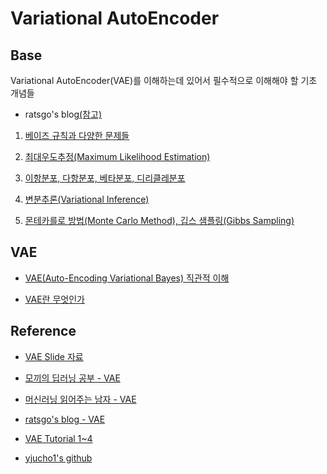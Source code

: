 # Variational AutoEncoder

## Base
Variational AutoEncoder(VAE)를 이해하는데 있어서 필수적으로 이해해야 할 기초 개념들
  - ratsgo's blog[(참고)](https://ratsgo.github.io/)
 
1. [베이즈 규칙과 다양한 문제들](https://ratsgo.github.io/statistics/2017/07/01/bayes/) 
 
2. [최대우도추정(Maximum Likelihood Estimation)](https://ratsgo.github.io/statistics/2017/09/23/MLE/)

3. [이항분포, 다항분포, 베타분포, 디리클레분포](https://ratsgo.github.io/statistics/2017/05/28/binomial/)

4. [변분추론(Variational Inference)](https://ratsgo.github.io/generative%20model/2017/12/19/vi/)

5. [몬테카를로 방법(Monte Carlo Method), 깁스 샘플링(Gibbs Sampling)](https://ratsgo.github.io/statistics/2017/05/31/gibbs/)

## VAE

- [VAE(Auto-Encoding Variational Bayes) 직관적 이해](https://taeu.github.io/paper/deeplearning-paper-vae/)

- [VAE란 무엇인가](https://redstarhong.tistory.com/77)

## Reference

- [VAE Slide 자료](https://www.slideshare.net/ssuser06e0c5/variational-autoencoder-76552518)

- [모끼의 딥러닝 공부 - VAE](https://ahjeong.tistory.com/2)

- [머신러닝 읽어주는 남자 - VAE](https://perpetual.tistory.com/85)

- [ratsgo's blog - VAE](https://ratsgo.github.io/generative%20model/2018/01/27/VAE/)

- [VAE Tutorial 1~4](https://dnddnjs.github.io/paper/2018/06/19/vae/)

- [yjucho1's github](https://github.com/yjucho1/articles/blob/master/VAE/README.md)

